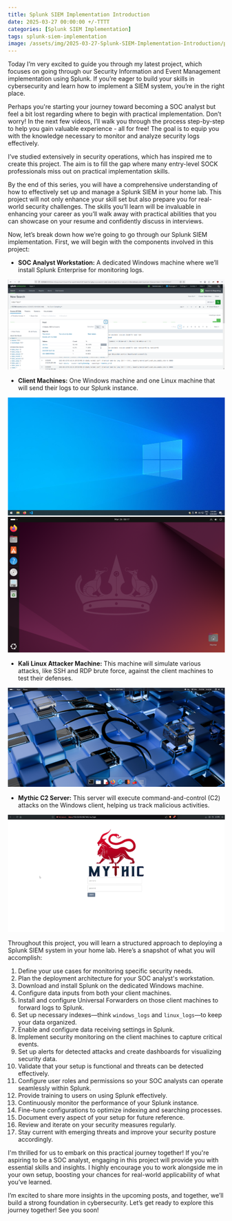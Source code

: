 ```yaml
---
title: Splunk SIEM Implementation Introduction
date: 2025-03-27 00:00:00 +/-TTTT
categories: [Splunk SIEM Implementation]
tags: splunk-siem-implementation
image: /assets/img/2025-03-27-Splunk-SIEM-Implementation-Introduction/preview-image.png
---
```


Today I’m very excited to guide you through my latest project, which focuses on going through our Security Information and Event Management implementation using Splunk. If you’re eager to build your skills in cybersecurity and learn how to implement a SIEM system, you’re in the right place.

Perhaps you're starting your journey toward becoming a SOC analyst but feel a bit lost regarding where to begin with practical implementation. Don’t worry! In the next few videos, I’ll walk you through the process step-by-step to help you gain valuable experience - all for free! The goal is to equip you with the knowledge necessary to monitor and analyze security logs effectively.

I’ve studied extensively in security operations, which has inspired me to create this project. The aim is to fill the gap where many entry-level SOCK professionals miss out on practical implementation skills.

By the end of this series, you will have a comprehensive understanding of how to effectively set up and manage a Splunk SIEM in your home lab. This project will not only enhance your skill set but also prepare you for real-world security challenges. The skills you’ll learn will be invaluable in enhancing your career as you’ll walk away with practical abilities that you can showcase on your resume and confidently discuss in interviews.

Now, let’s break down how we’re going to go through our Splunk SIEM implementation. First, we will begin with the components involved in this project:

- **SOC Analyst Workstation:** A dedicated Windows machine where we’ll install Splunk Enterprise for monitoring logs.

![soc-analyst-machine-running-splunk-enterprise-(windows-machine)](/assets/img/2025-03-27-Splunk-SIEM-Implementation-Introduction/soc-analyst-machine-running-splunk-enterprise-(windows-machine).png)

- **Client Machines:** One Windows machine and one Linux machine that will send their logs to our Splunk instance.

![window-10-pro](/assets/img/2025-03-27-Splunk-SIEM-Implementation-Introduction/window-10-pro.png)
![ubuntu-64-bit](/assets/img/2025-03-27-Splunk-SIEM-Implementation-Introduction/ubuntu-64-bit.png)

- **Kali Linux Attacker Machine:** This machine will simulate various attacks, like SSH and RDP brute force, against the client machines to test their defenses.

![kali-linux-attacker-machine](/assets/img/2025-03-27-Splunk-SIEM-Implementation-Introduction/kali-linux-attacker-machine.png)

- **Mythic C2 Server:** This server will execute command-and-control (C2) attacks on the Windows client, helping us track malicious activities.

![mythic-c2-server-(ubuntu-machine)](/assets/img/2025-03-27-Splunk-SIEM-Implementation-Introduction/mythic-c2-server-(ubuntu-machine).png)

Throughout this project, you will learn a structured approach to deploying a Splunk SIEM system in your home lab. Here’s a snapshot of what you will accomplish:

1. Define your use cases for monitoring specific security needs.
2. Plan the deployment architecture for your SOC analyst's workstation.
3. Download and install Splunk on the dedicated Windows machine.
4. Configure data inputs from both your client machines.
5. Install and configure Universal Forwarders on those client machines to forward logs to Splunk.
6. Set up necessary indexes—think `windows_logs` and `linux_logs`—to keep your data organized.
7. Enable and configure data receiving settings in Splunk.
8. Implement security monitoring on the client machines to capture critical events.
9. Set up alerts for detected attacks and create dashboards for visualizing security data.
10. Validate that your setup is functional and threats can be detected effectively.
11. Configure user roles and permissions so your SOC analysts can operate seamlessly within Splunk.
12. Provide training to users on using Splunk effectively.
13. Continuously monitor the performance of your Splunk instance.
14. Fine-tune configurations to optimize indexing and searching processes.
15. Document every aspect of your setup for future reference.
16. Review and iterate on your security measures regularly.
17. Stay current with emerging threats and improve your security posture accordingly.

I'm thrilled for us to embark on this practical journey together! If you're aspiring to be a SOC analyst, engaging in this project will provide you with essential skills and insights. I highly encourage you to work alongside me in your own setup, boosting your chances for real-world applicability of what you’ve learned.

 I’m excited to share more insights in the upcoming posts, and together, we’ll build a strong foundation in cybersecurity. Let’s get ready to explore this journey together! See you soon!

